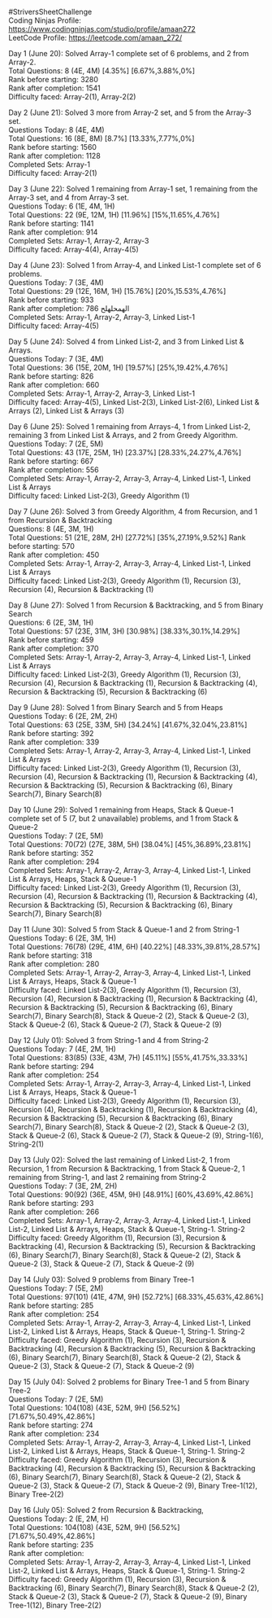 #StriversSheetChallenge <br>
Coding Ninjas Profile: https://www.codingninjas.com/studio/profile/amaan272 <br>
LeetCode Profile: https://leetcode.com/amaan_272/ <br>

Day 1 (June 20): Solved Array-1 complete set of 6 problems, and 2 from Array-2. <br>
Total Questions: 8 (4E, 4M) [4.35%] [6.67%,3.88%,0%] <br>
Rank before starting: 3280 <br>
Rank after completion: 1541 <br>
Difficulty faced: Array-2(1), Array-2(2) <br>

Day 2 (June 21): Solved 3 more from Array-2 set, and 5 from the Array-3 set. <br>
Questions Today: 8 (4E, 4M) <br>
Total Questions: 16 (8E, 8M) [8.7%] [13.33%,7.77%,0%] <br>
Rank before starting: 1560 <br>
Rank after completion: 1128  <br>
Completed Sets: Array-1 <br>
Difficulty faced: Array-2(1) <br>

Day 3 (June 22): Solved 1 remaining from Array-1 set, 1 remaining from the Array-3 set, and 4 from Array-3 set. <br>
Questions Today: 6 (1E, 4M, 1H) <br>
Total Questions: 22 (9E, 12M, 1H) [11.96%] [15%,11.65%,4.76%] <br>
Rank before starting: 1141 <br>
Rank after completion: 914  <br>
Completed Sets: Array-1, Array-2, Array-3 <br>
Difficulty faced: Array-4(4), Array-4(5) <br>

Day 4 (June 23): Solved 1 from Array-4, and Linked List-1 complete set of 6 problems. <br>
Questions Today: 7 (3E, 4M) <br>
Total Questions: 29 (12E, 16M, 1H) [15.76%] [20%,15.53%,4.76%]<br>
Rank before starting: 933 <br>
Rank after completion: 786 &#1575;&#1604;&#1607;&#1605;&#1581;&#1604;&#1607;&#1604;&#1581; <br>
Completed Sets: Array-1, Array-2, Array-3, Linked List-1 <br>
Difficulty faced: Array-4(5) <br>

Day 5 (June 24): Solved 4 from Linked List-2, and 3 from Linked List & Arrays. <br>
Questions Today: 7 (3E, 4M) <br>
Total Questions: 36 (15E, 20M, 1H) [19.57%] [25%,19.42%,4.76%]<br>
Rank before starting: 826 <br>
Rank after completion: 660 <br>
Completed Sets: Array-1, Array-2, Array-3, Linked List-1 <br>
Difficulty faced: Array-4(5), Linked List-2(3), Linked List-2(6), Linked List & Arrays (2), Linked List & Arrays (3) <br>

Day 6 (June 25): Solved 1 remaining from Arrays-4, 1 from Linked List-2, remaining 3 from Linked List & Arrays, and 2 from Greedy Algorithm. <br>
Questions Today: 7 (2E, 5M) <br>
Total Questions: 43 (17E, 25M, 1H) [23.37%] [28.33%,24.27%,4.76%]<br>
Rank before starting: 667 <br>
Rank after completion: 556 <br>
Completed Sets: Array-1, Array-2, Array-3, Array-4, Linked List-1, Linked List & Arrays <br>
Difficulty faced: Linked List-2(3), Greedy Algorithm (1) <br>

Day 7 (June 26): Solved 3 from Greedy Algorithm, 4 from Recursion, and 1 from Recursion & Backtracking <br>
Questions: 8 (4E, 3M, 1H) <br>
Total Questions: 51 (21E, 28M, 2H) [27.72%] [35%,27.19%,9.52%]
Rank before starting: 570 <br>
Rank after completion: 450 <br>
Completed Sets: Array-1, Array-2, Array-3, Array-4, Linked List-1, Linked List & Arrays <br>
Difficulty faced: Linked List-2(3), Greedy Algorithm (1), Recursion (3), Recursion (4), Recursion & Backtracking (1) <br>

Day 8 (June 27): Solved 1 from Recursion & Backtracking, and 5 from Binary Search <br>
Questions:  6 (2E, 3M, 1H) <br>
Total Questions: 57 (23E, 31M, 3H) [30.98%] [38.33%,30.1%,14.29%]<br>
Rank before starting: 459 <br>
Rank after completion: 370  <br>
Completed Sets: Array-1, Array-2, Array-3, Array-4, Linked List-1, Linked List & Arrays <br>
Difficulty faced: Linked List-2(3), Greedy Algorithm (1), Recursion (3), Recursion (4), Recursion & Backtracking (1), Recursion & Backtracking (4), Recursion & Backtracking (5), Recursion & Backtracking (6)  <br>

Day 9 (June 28): Solved 1 from Binary Search and 5 from Heaps <br>
Questions Today: 6 (2E, 2M, 2H) <br>
Total Questions: 63 (25E, 33M, 5H) [34.24%] [41.67%,32.04%,23.81%]<br>
Rank before starting: 392 <br>
Rank after completion: 339 <br>
Completed Sets: Array-1, Array-2, Array-3, Array-4, Linked List-1, Linked List & Arrays <br>
Difficulty faced: Linked List-2(3), Greedy Algorithm (1), Recursion (3), Recursion (4), Recursion & Backtracking (1), Recursion & Backtracking (4), Recursion & Backtracking (5), Recursion & Backtracking (6), Binary Search(7), Binary Search(8)  <br>

Day 10 (June 29): Solved 1 remaining from Heaps, Stack & Queue-1 complete set of 5 (7, but 2 unavailable) problems, and 1 from Stack & Queue-2 <br> 
Questions Today: 7 (2E, 5M) <br>
Total Questions: 70(72) (27E, 38M, 5H) [38.04%] [45%,36.89%,23.81%]<br>
Rank before starting: 352 <br>
Rank after completion: 294 <br>
Completed Sets: Array-1, Array-2, Array-3, Array-4, Linked List-1, Linked List & Arrays, Heaps, Stack & Queue-1 <br>
Difficulty faced: Linked List-2(3), Greedy Algorithm (1), Recursion (3), Recursion (4), Recursion & Backtracking (1), Recursion & Backtracking (4), Recursion & Backtracking (5), Recursion & Backtracking (6), Binary Search(7), Binary Search(8)  <br>

Day 11 (June 30): Solved 5 from Stack & Queue-1 and 2 from String-1 <br> 
Questions Today: 6 (2E, 3M, 1H) <br>
Total Questions: 76(78) (29E, 41M, 6H) [40.22%] [48.33%,39.81%,28.57%]<br>
Rank before starting: 318 <br>
Rank after completion: 280 <br>
Completed Sets: Array-1, Array-2, Array-3, Array-4, Linked List-1, Linked List & Arrays, Heaps, Stack & Queue-1 <br>
Difficulty faced: Linked List-2(3), Greedy Algorithm (1), Recursion (3), Recursion (4), Recursion & Backtracking (1), Recursion & Backtracking (4), Recursion & Backtracking (5), Recursion & Backtracking (6), Binary Search(7), Binary Search(8), Stack & Queue-2 (2), Stack & Queue-2 (3), Stack & Queue-2 (6), Stack & Queue-2 (7), Stack & Queue-2 (9)  <br>

Day 12 (July 01): Solved 3 from String-1 and 4 from String-2 <br> 
Questions Today: 7 (4E, 2M, 1H) <br>
Total Questions: 83(85) (33E, 43M, 7H) [45.11%] [55%,41.75%,33.33%]<br>
Rank before starting: 294 <br>
Rank after completion: 254 <br>
Completed Sets: Array-1, Array-2, Array-3, Array-4, Linked List-1, Linked List & Arrays, Heaps, Stack & Queue-1 <br>
Difficulty faced: Linked List-2(3), Greedy Algorithm (1), Recursion (3), Recursion (4), Recursion & Backtracking (1), Recursion & Backtracking (4), Recursion & Backtracking (5), Recursion & Backtracking (6), Binary Search(7), Binary Search(8), Stack & Queue-2 (2), Stack & Queue-2 (3), Stack & Queue-2 (6), Stack & Queue-2 (7), Stack & Queue-2 (9), String-1(6), String-2(1)  <br>

Day 13 (July 02): Solved the last remaining of Linked List-2, 1 from Recursion, 1 from Recursion & Backtracking, 1 from Stack & Queue-2, 1 remaining from String-1, and last 2 remaining from String-2 <br> 
Questions Today: 7 (3E, 2M, 2H) <br>
Total Questions: 90(92) (36E, 45M, 9H) [48.91%] [60%,43.69%,42.86%]<br>
Rank before starting: 293 <br>
Rank after completion: 266 <br>
Completed Sets: Array-1, Array-2, Array-3, Array-4, Linked List-1, Linked List-2, Linked List & Arrays, Heaps, Stack & Queue-1, String-1. String-2 <br>
Difficulty faced: Greedy Algorithm (1), Recursion (3), Recursion & Backtracking (4), Recursion & Backtracking (5), Recursion & Backtracking (6), Binary Search(7), Binary Search(8), Stack & Queue-2 (2), Stack & Queue-2 (3), Stack & Queue-2 (7), Stack & Queue-2 (9)  <br>

Day 14 (July 03): Solved 9 problems from Binary Tree-1 <br> 
Questions Today: 7 (5E, 2M) <br>
Total Questions: 97(101) (41E, 47M, 9H) [52.72%] [68.33%,45.63%,42.86%]<br>
Rank before starting: 285 <br>
Rank after completion: 254 <br>
Completed Sets: Array-1, Array-2, Array-3, Array-4, Linked List-1, Linked List-2, Linked List & Arrays, Heaps, Stack & Queue-1, String-1. String-2 <br>
Difficulty faced: Greedy Algorithm (1), Recursion (3), Recursion & Backtracking (4), Recursion & Backtracking (5), Recursion & Backtracking (6), Binary Search(7), Binary Search(8), Stack & Queue-2 (2), Stack & Queue-2 (3), Stack & Queue-2 (7), Stack & Queue-2 (9)  <br>

Day 15 (July 04): Solved 2 problems for Binary Tree-1 and 5 from Binary Tree-2 <br> 
Questions Today: 7 (2E, 5M) <br>
Total Questions: 104(108) (43E, 52M, 9H) [56.52%] [71.67%,50.49%,42.86%]<br>
Rank before starting: 274 <br>
Rank after completion: 234 <br>
Completed Sets: Array-1, Array-2, Array-3, Array-4, Linked List-1, Linked List-2, Linked List & Arrays, Heaps, Stack & Queue-1, String-1. String-2 <br>
Difficulty faced: Greedy Algorithm (1), Recursion (3), Recursion & Backtracking (4), Recursion & Backtracking (5), Recursion & Backtracking (6), Binary Search(7), Binary Search(8), Stack & Queue-2 (2), Stack & Queue-2 (3), Stack & Queue-2 (7), Stack & Queue-2 (9), Binary Tree-1(12), Binary Tree-2(2)  <br>

Day 16 (July 05): Solved 2 from Recursion & Backtracking,  <br> 
Questions Today: 2 (E, 2M, H) <br>
Total Questions: 104(108) (43E, 52M, 9H) [56.52%] [71.67%,50.49%,42.86%]<br>
Rank before starting: 235 <br>
Rank after completion:  <br>
Completed Sets: Array-1, Array-2, Array-3, Array-4, Linked List-1, Linked List-2, Linked List & Arrays, Heaps, Stack & Queue-1, String-1. String-2 <br>
Difficulty faced: Greedy Algorithm (1), Recursion (3), Recursion & Backtracking (6), Binary Search(7), Binary Search(8), Stack & Queue-2 (2), Stack & Queue-2 (3), Stack & Queue-2 (7), Stack & Queue-2 (9), Binary Tree-1(12), Binary Tree-2(2)  <br>
